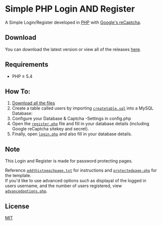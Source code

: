 # Simple PHP Login AND Register

A Simple Login/Register developed in [PHP](https://secure.php.net/) with [Google's reCaptcha](https://www.google.com/recaptcha/admin).

## Download

You can download the latest version or view all of the releases [here](https://github.com/henry7720/PHP-Login-AND-Register/releases).

## Requirements

* PHP ≥ 5.4

## How To:

1. [Download all the files](https://github.com/henry7720/PHP-Login-AND-Register/archive/master.zip)
2. Create a table called users by importing [`createtable.sql`](createtable.sql) into a MySQL Database:
3. Configure your Database & Captcha -Settings in config.php
4. Open the [`register.php`](register.php) file and fill in your database details (including Google reCaptcha sitekey and secret).
5. Finally, open [`login.php`](login.php) and also fill in your database details.

## Note

This Login and Register is made for password protecting pages.

Reference [`addthistoeachpage.txt`](addthistoeachpage.txt) for instructions and [`protectedpage.php`](protectedpage.php) for the template.<br> If you'd like to use advanced options such as displayal of the logged in users username, and the number of users registered, view [`advancedoptions.php`](advancedoptions.php).

## License

[MIT](LICENSE)
